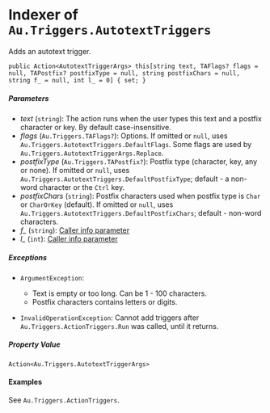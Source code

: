 # Indexer of `Au.Triggers.AutotextTriggers`

Adds an autotext trigger.

```
public Action<AutotextTriggerArgs> this[string text, TAFlags? flags = null, TAPostfix? postfixType = null, string postfixChars = null, string f_ = null, int l_ = 0] { set; }
```

##### Parameters

- *text*  (`string`):
    The action runs when the user types this text and a postfix character or key. By default case-insensitive.
- *flags*  (`Au.Triggers.TAFlags?`):
    Options. If omitted or `null`, uses `Au.Triggers.AutotextTriggers.DefaultFlags`. Some flags are used by `Au.Triggers.AutotextTriggerArgs.Replace`.
- *postfixType*  (`Au.Triggers.TAPostfix?`):
    Postfix type (character, key, any or none). If omitted or `null`, uses `Au.Triggers.AutotextTriggers.DefaultPostfixType`; default - a non-word character or the `Ctrl` key.
- *postfixChars*  (`string`):
    Postfix characters used when postfix type is `Char` or `CharOrKey` (default). If omitted or `null`, uses `Au.Triggers.AutotextTriggers.DefaultPostfixChars`; default - non-word characters.
- *f_*  (`string`):
    [Caller info parameter](../articles/Caller%20info%20parameter.html)
- *l_*  (`int`):
    [Caller info parameter](../articles/Caller%20info%20parameter.html)

##### Exceptions

- `ArgumentException`:

    - Text is empty or too long. Can be 1 - 100 characters.
    - Postfix characters contains letters or digits.
- `InvalidOperationException`:
    Cannot add triggers after `Au.Triggers.ActionTriggers.Run` was called, until it returns.

##### Property Value

`Action<Au.Triggers.AutotextTriggerArgs>`

#### Examples

See `Au.Triggers.ActionTriggers`.